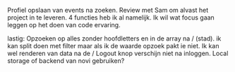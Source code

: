 Profiel opslaan van events na zoeken. 
Review met Sam om alvast het project in te leveren. 4 functies heb ik al namelijk. Ik wil wat focus gaan leggen op het doen van code ervaring.

lastig: 
Opzoeken op alles zonder hoofdletters en in de array na / (stad). ik kan split doen met filter maar als ik de waarde opzoek pakt ie niet. Ik kan wel renderen van data na de /
Logout knop verschijn niet na inloggen. Local storage of backend van novi gebruiken?

